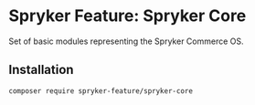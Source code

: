 # Spryker Feature: Spryker Core

Set of basic modules representing the Spryker Commerce OS.

## Installation

```
composer require spryker-feature/spryker-core
```
